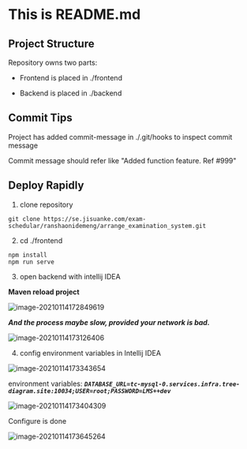 This is README.md
===================

## Project Structure
Repository owns two parts:

- Frontend is placed in ./frontend

- Backend is placed in ./backend

## Commit Tips
Project has added commit-message in ./.git/hooks to inspect commit message

Commit message should refer like "Added function feature. Ref #999"

## Deploy Rapidly

1. clone repository

```shell
git clone https://se.jisuanke.com/exam-schedular/ranshaonidemeng/arrange_examination_system.git
```

2. cd ./frontend

```shell
npm install
npm run serve
```

3. open backend with intellij IDEA

**Maven reload project**

![image-20210114172849619](C:\Users\Cishenn\AppData\Roaming\Typora\typora-user-images\image-20210114172849619.png)



***And the process maybe slow, provided your network is bad.***

![image-20210114173126406](C:\Users\Cishenn\AppData\Roaming\Typora\typora-user-images\image-20210114173126406.png)

4. config environment variables in Intellij IDEA

![image-20210114173343654](C:\Users\Cishenn\AppData\Roaming\Typora\typora-user-images\image-20210114173343654.png)



environment variables: ***`DATABASE_URL=tc-mysql-0.services.infra.tree-diagram.site:10034;USER=root;PASSWORD=LMS++dev`***

![image-20210114173404309](C:\Users\Cishenn\AppData\Roaming\Typora\typora-user-images\image-20210114173404309.png)



Configure is done

![image-20210114173645264](C:\Users\Cishenn\AppData\Roaming\Typora\typora-user-images\image-20210114173645264.png)